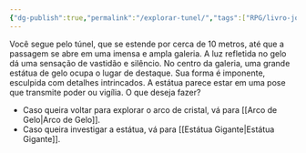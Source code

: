 ```yaml
---
{"dg-publish":true,"permalink":"/explorar-tunel/","tags":["RPG/livro-jogo/Aasthar/story-points"],"created":"2024-12-27T15:25:33.903-05:00","updated":"2025-01-08T16:14:25.650-05:00"}
---
```



Você segue pelo túnel, que se estende por cerca de 10 metros, até que a passagem se abre em uma imensa e ampla galeria. A luz refletida no gelo dá uma sensação de vastidão e silêncio. No centro da galeria, uma grande estátua de gelo ocupa o lugar de destaque. Sua forma é imponente, esculpida com detalhes intrincados. A estátua parece estar em uma pose que transmite poder ou vigília. O que deseja fazer?

- Caso queira voltar para explorar o arco de cristal, vá para [[Arco de Gelo\|Arco de Gelo]].
- Caso queira investigar a estátua, vá para [[Estátua Gigante\|Estátua Gigante]].
